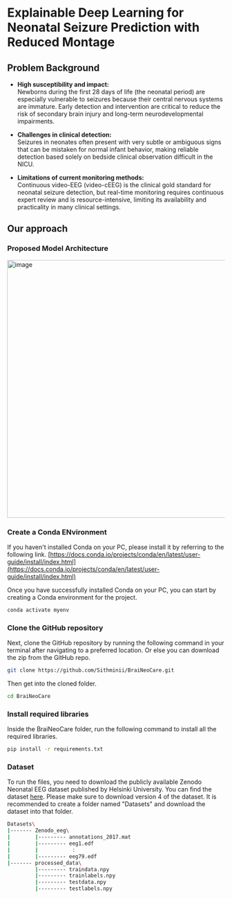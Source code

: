 # Explainable Deep Learning for Neonatal Seizure Prediction with Reduced Montage

## Problem Background

- **High susceptibility and impact:**  
  Newborns during the first 28 days of life (the neonatal period) are especially vulnerable to seizures because their central nervous systems are immature. Early detection and intervention are critical to reduce the risk of secondary brain injury and long-term neurodevelopmental impairments.

- **Challenges in clinical detection:**  
  Seizures in neonates often present with very subtle or ambiguous signs that can be mistaken for normal infant behavior, making reliable detection based solely on bedside clinical observation difficult in the NICU.

- **Limitations of current monitoring methods:**  
  Continuous video-EEG (video-cEEG) is the clinical gold standard for neonatal seizure detection, but real-time monitoring requires continuous expert review and is resource-intensive, limiting its availability and practicality in many clinical settings.

## Our approach

### Proposed Model Architecture

<img width="1326" height="595" alt="image" src="https://github.com/user-attachments/assets/5c254abf-7025-4cf3-8b90-6011cf789948" />

### Create a Conda ENvironment

If you haven't installed Conda on your PC, please install it by referring to the following link.
[https://docs.conda.io/projects/conda/en/latest/user-guide/install/index.html](https://docs.conda.io/projects/conda/en/latest/user-guide/install/index.html)

Once you have successfully installed Conda on your PC, you can start by creating a Conda environment for the project.
```bash
conda activate myenv
```

### Clone the GitHub repository

Next, clone the GitHub repository by running the following command in your terminal after navigating to a preferred location. Or else you can download the zip from the GitHub repo.

```bash
git clone https://github.com/Sithminii/BraiNeoCare.git
```
Then get into the cloned folder.
```bash
cd BraiNeoCare
```

### Install required libraries
Inside the BraiNeoCare folder, run the following command to install all the required libraries.
```bash
pip install -r requirements.txt
```
### Dataset
To run the files, you need to download the publicly available Zenodo Neonatal EEG dataset published by Helsinki University. You can find the dataset [here](https://zenodo.org/records/4940267). Please make sure to download version 4 of the dataset. It is recommended to create a folder named "Datasets" and download the dataset into that folder.

``` bash
Datasets\
|------- Zenodo_eeg\
|        |--------- annotations_2017.mat
|        |--------- eeg1.edf
|        |           :
|        |--------- eeg79.edf
|------- processed_data\
         |--------- traindata.npy
         |--------- trainlabels.npy
         |--------- testdata.npy
         |--------- testlabels.npy
```


